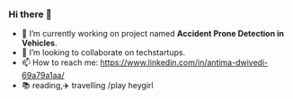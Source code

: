 ### Hi there 👋


- 🔭 I’m currently working on project named <b>Accident Prone Detection in Vehicles</b>.
- 👯 I’m looking to collaborate on techstartups.
- 📫 How to reach me: https://www.linkedin.com/in/antima-dwivedi-69a79a1aa/<br>
- :books: reading,:airplane: travelling /play heygirl
 
